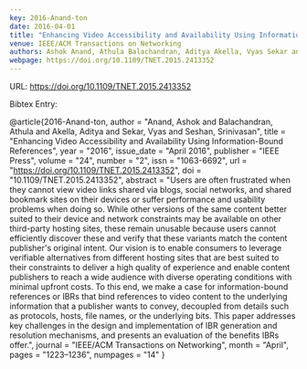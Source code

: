 ```yaml
---
key: 2016-Anand-ton
date: 2016-04-01
title: "Enhancing Video Accessibility and Availability Using Information-Bound References"
venue: IEEE/ACM Transactions on Networking
authors: Ashok Anand, Athula Balachandran, Aditya Akella, Vyas Sekar and Srinivasan Seshan
webpage: https://doi.org/10.1109/TNET.2015.2413352
---
```


URL: https://doi.org/10.1109/TNET.2015.2413352

Bibtex Entry:

@article{2016-Anand-ton,
    author = "Anand, Ashok and Balachandran, Athula and Akella, Aditya and Sekar, Vyas and Seshan, Srinivasan",
    title = "Enhancing Video Accessibility and Availability Using Information-Bound References",
    year = "2016",
    issue_date = "April 2016",
    publisher = "IEEE Press",
    volume = "24",
    number = "2",
    issn = "1063-6692",
    url = "https://doi.org/10.1109/TNET.2015.2413352",
    doi = "10.1109/TNET.2015.2413352",
    abstract = "Users are often frustrated when they cannot view video links shared via blogs, social networks, and shared bookmark sites on their devices or suffer performance and usability problems when doing so. While other versions of the same content better suited to their device and network constraints may be available on other third-party hosting sites, these remain unusable because users cannot efficiently discover these and verify that these variants match the content publisher's original intent. Our vision is to enable consumers to leverage verifiable alternatives from different hosting sites that are best suited to their constraints to deliver a high quality of experience and enable content publishers to reach a wide audience with diverse operating conditions with minimal upfront costs. To this end, we make a case for information-bound references or IBRs that bind references to video content to the underlying information that a publisher wants to convey, decoupled from details such as protocols, hosts, file names, or the underlying bits. This paper addresses key challenges in the design and implementation of IBR generation and resolution mechanisms, and presents an evaluation of the benefits IBRs offer.",
    journal = "IEEE/ACM Transactions on Networking",
    month = "April",
    pages = "1223–1236",
    numpages = "14"
}

